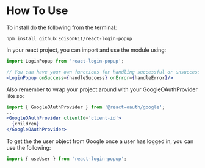 # How To Use

To install do the following from the terminal:
```
npm install github:Edison611/react-login-popup
```
In your react project, you can import and use the module using:
```jsx
import LoginPopup from 'react-login-popup';

// You can have your own functions for handling successful or unsuccessful logins
<LoginPopup onSuccess={handleSuccess} onError={handleError}/>
```
Also remember to wrap your project around with your GoogleOAuthProvider like so:
```jsx
import { GoogleOAuthProvider } from '@react-oauth/google';
...
<GoogleOAuthProvider clientId='client-id'>
  {children}
</GoogleOAuthProvider>
```
To get the the user object from Google once a user has logged in, you can use the following:
```jsx
import { useUser } from 'react-login-popup';
```
